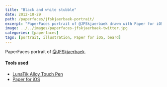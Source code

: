 ```yaml
---
title: "Black and white stubble"
date: 2012-10-29
path: /paperfaces/jfskjaerbaek-portrait/
excerpt: "PaperFaces portrait of @JFSkjaerbaek drawn with Paper for iOS on an iPad."
image: ../../images/paperfaces-jfskjaerbaek-twitter.jpg
categories: [paperfaces]
tags: [portrait, illustration, Paper for iOS, beard]
---
```


PaperFaces portrait of [@JFSkjaerbaek](https://twitter.com/JFSkjaerbaek).

#### Tools used

- [LunaTik Alloy Touch Pen](https://www.amazon.com/gp/product/B00821TR7G/ref=as_li_ss_tl?ie=UTF8&tag=mademist-20&linkCode=as2&camp=1789&creative=390957&creativeASIN=B00821TR7G)
- [Paper for iOS](https://paper.bywetransfer.com/)
